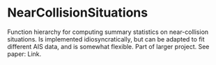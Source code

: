 # NearCollisionSituations
Function hierarchy for computing summary statistics on near-collision situations. Is implemented idiosyncratically, but can be adapted to fit different AIS data, and is somewhat flexible. Part of larger project. See paper: Link.
